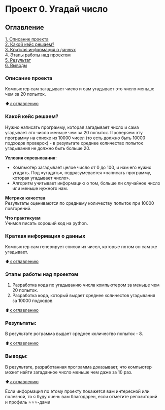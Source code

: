 # Проект 0. Угадай число

## Оглавление  
[1. Описание проекта](README.md#Описание-проекта)  
[2. Какой кейс решаем?](README.md#Какой-кейс-решаем)  
[3. Краткая информация о данных](README.md#Краткая-информация-о-данных)  
[4. Этапы работы над проектом](README.md#Этапы-работы-над-проектом)  
[5. Результат](README.md#Результаты)    
[6. Выводы](README.md#Выводы) 

### Описание проекта
Компьютер сам загадывает число и сам угадывает это число меньше чем за 20 попыток.

:arrow_up:[к оглавлению](README.md#Оглавление)


### Какой кейс решаем?    
Нужно написать программу, которая загадывает число и сама угадывает это число меньше чем за 20 попыток. Проверяем эту программу на списке из 10000 чисел (то есть должно быть 10000 подходов проверок) - в результате среднее количество попыток угадывания не должно быть больше 20.

**Условия соревнования:**  
- Компьютер загадывает целое число от 0 до 100, и нам его нужно угадать. Под «угадать», подразумевается «написать программу, которая угадывает число».
- Алгоритм учитывает информацию о том, больше ли случайное число или меньше нужного нам.

**Метрика качества**     
Результаты оцениваются по среднему количеству попыток при 10000 повторений.

**Что практикуем**     
Учимся писать хороший код на python.


### Краткая информация о данных
Компьютер сам генерирует список из чисел, которые потом он сам же угадывает.
  
:arrow_up:[к оглавлению](.README.md#Оглавление)


### Этапы работы над проектом  
1. Разработка кода по угадыванию числа компьютером за меньше чем 20 попыток.
2. Разработка кода, который выдает среднее количестов угадывания за 10000 подходов.

:arrow_up:[к оглавлению](.README.md#Оглавление)


### Результаты:  
В результате рограмма выдает среднее количество попыток - 8.

:arrow_up:[к оглавлению](.README.md#Оглавление)


### Выводы:  
В результате, разработанная программа доказывает, что компьютер может найти загаданное число меньше чем даже за 10 раз.

:arrow_up:[к оглавлению](.README.md#Оглавление)


Если информация по этому проекту покажется вам интересной или полезной, то я буду очень вам благодарен, если отметите репозиторий и профиль ⭐️⭐️⭐️-дами